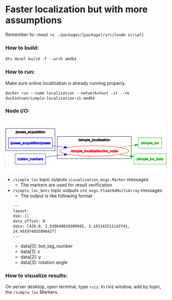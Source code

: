 # Faster localization but with more assumptions

Remember to: `chmod +x ./packages/[package]/src/[node script]`

### How to build:
```
dts devel build -f --arch amd64
```

### How to run:
Make sure online localization is already running properly.
```
docker run --name localization --network=host -it --rm duckietown/simple-localization:v1-amd64
```

### Node I/O:
![alt text](https://raw.githubusercontent.com/jasonhu5/simple-localization/v1/figures/rqt_graph.png?token=ACTBVS4TTLVHI5VIIXCCPHS57KUPQ)
* `/simple_loc` topic outputs `visualization_msgs.Marker` messages
    * The markers are used for result verification
* `/simple_loc_bots` topic outputs `std_msgs.Float64MultiArray` messages
    * The output is like following format
    ```
    ---
    layout:
    dim: []
    data_offset: 0
    data: [426.0, 2.930640010309501, 3.183142511143741, 24.491974855898427]
    ---
    ```
    * data[0]: bot_tag_number
    * data[1]: x
    * data[2]: y
    * data[3]: rotation angle

### How to visualize results:

On server desktop, open terminal, type `rviz`. In rviz window, add by topic, the `/simple_loc` Markers.
